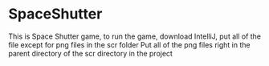 # SpaceShutter
This is Space Shutter game, to run the game, download IntelliJ, put all of the file except for png files in the scr folder
Put all of the png files right in the parent directory of the scr directory in the project 
